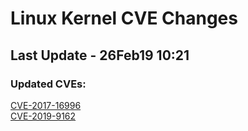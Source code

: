 
# **Linux Kernel CVE Changes**

## Last Update - 26Feb19 10:21

### **Updated CVEs:**

[CVE-2017-16996](cves/CVE-2017-16996)  
[CVE-2019-9162](cves/CVE-2019-9162)  
